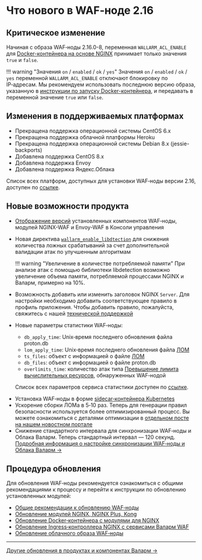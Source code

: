[link-grpc-docs]:       https://grpc.io/
[link-http2-docs]:      https://developers.google.com/web/fundamentals/performance/http2
[link-protobuf-docs]:   https://developers.google.com/protocol-buffers/

# Что нового в WAF‑ноде 2.16

## Критическое изменение

Начиная с образа WAF‑ноды 2.16.0-8, переменная `WALLARM_ACL_ENABLE` для [Docker-контейнера на основе NGINX](../admin-ru/installation-docker-ru.md#запуск-контейнера-с-переменными-окружения) принимает только значения `true` и `false`.

!!! warning "Значения `on` / `enabled` / `ok` / `yes`"
    Значения `on` / `enabled` / `ok` / `yes` переменной `WALLARM_ACL_ENABLE` отключают блокировку по IP‑адресам. Мы рекомендуем использовать последнюю версию образа, указанную в [инструкции по запуску Docker-контейнера](../admin-ru/installation-docker-ru.md), и передавать в переменной значение `true` или `false`.

## Изменения в поддерживаемых платформах

* Прекращена поддержка операционной системы CentOS 6.x
* Прекращена поддержка облачной платформы Heroku
* Прекращена поддержка операционной системы Debian 8.x (jessie-backports)
* Добавлена поддержка CentOS 8.x
* Добавлена поддержка Envoy
* Добавлена поддержка Яндекс.Облака

Список всех платформ, доступных для установки WAF‑ноды версии 2.16, доступен по [ссылке](../admin-ru/supported-platforms.md).

## Новые возможности продукта

* [Отображение версий](../user-guides/nodes/regular-node.md#просмотр-информации-о-wafноде) установленных компонентов WAF‑ноды, модулей NGINX-WAF и Envoy-WAF в Консоли управления
* Новая директива [`wallarm_enable_libdtection`](../admin-ru/configure-parameters-ru.md#wallarm_enable_libdetection) для снижения количества ложных срабатываний за счет дополнительной валидации атак по улучшенным алгоритмам

    !!! warning "Увеличение в количестве потребляемой памяти"
        При анализе атак с помощью библиотеки libdetection возможно увеличение объема памяти, потребляемой процессами NGINX и Валарм, примерно на 10%.
* Возможность добавить или изменить заголовок NGINX `Server`. Для настройки необходимо добавить соответствующее правило в профиль приложения. Чтобы добавить правило, пожалуйста, свяжитесь с нашей [технической поддержкой](mailto:support@wallarm.ru)
* Новые параметры статистики WAF‑ноды:
    * `db_apply_time`: Unix‑время последнего обновления файла proton.db
    * `lom_apply_time`: Unix‑время последнего обновления файла [ЛОМ](../glossary-ru.md#лом)
    * `ts_files`: объект с информацией о файле [ЛОМ](../glossary-ru.md#лом)
    * `db_files`: объект с информацией о файле proton.db
    * `overlimits_time`: количество атак типа [Превышение лимита вычислительных ресурсов](../attacks-vulns-list.md#превышение-лимита-вычислительных-ресурсов), обнаруженных WAF‑нодой

    Список всех параметров сервиса статистики доступен по [ссылке](../admin-ru/configure-statistics-service.md#работа-с-сервисом-статистики).
<!-- * [Пример кода Terraform](../admin-ru/installation-guides/amazon-cloud/deploy-waf-via-terraform/deploy-waf-via-terraform-intro.md) для установки WAF‑ноды в публичное облако AWS -->
* Установка WAF‑ноды в форме [sidecar‑контейнера Kubernetes](../admin-ru/installation-guides/kubernetes/wallarm-sidecar-container.md)
* Ускорение сборки ЛОМа в 5‑10 раз. Теперь для генерации правил безопасности используется более оптимизированный процесс. Вы можете ознакомиться с деталями оптимизации в [отдельном посте на нашем новостном портале](https://changelog.wallarm.ru/генерация-правил-безопасности-5x-быстрее-152573)
* Снижение стандартного интервала для синхронизации WAF‑ноды и Облака Валарм. Теперь стандартный интервал — 120 секунд. [Подробная информация о настройке синхронизации WAF‑ноды и Облака Валарм →](../admin-ru/configure-cloud-node-synchronization-ru.md)

## Процедура обновления

Для обновления WAF‑ноды рекомендуется ознакомиться с общими рекомендациями к процессу и перейти к инструкции по обновлению установленных модулей:

* [Общие рекомендации к обновлению WAF‑ноды](general-recommendations.md)
* [Обновление модулей NGINX, NGINX Plus, Kong](nginx-modules.md)
* [Обновление Docker‑контейнера с модулями для NGINX](docker-container.md)
* [Обновление Ingress‑контроллера NGINX с сервисами Валарм WAF](ingress-controller.md)
* [Обновление облачного образа WAF‑ноды](cloud-image.md)

----------

[Другие обновления в продуктах и компонентах Валарм →](https://changelog.wallarm.ru/)
